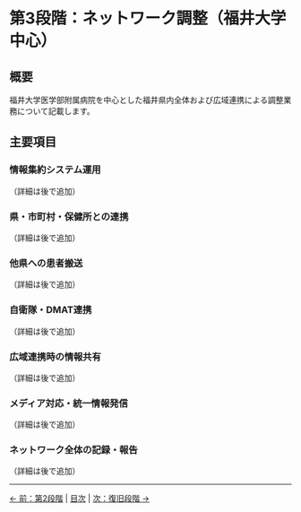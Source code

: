 # 第3段階：ネットワーク調整（福井大学中心）

## 概要
福井大学医学部附属病院を中心とした福井県内全体および広域連携による調整業務について記載します。

## 主要項目

### 情報集約システム運用
（詳細は後で追加）

### 県・市町村・保健所との連携
（詳細は後で追加）

### 他県への患者搬送
（詳細は後で追加）

### 自衛隊・DMAT連携
（詳細は後で追加）

### 広域連携時の情報共有
（詳細は後で追加）

### メディア対応・統一情報発信
（詳細は後で追加）

### ネットワーク全体の記録・報告
（詳細は後で追加）

---
[← 前：第2段階](02-facility-response.md) | [目次](index.md) | [次：復旧段階 →](04-recovery.md)
